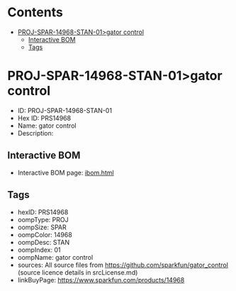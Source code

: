 



Contents
========

* [PROJ-SPAR-14968-STAN-01>gator control](#proj-spar-14968-stan-01gator-control)
	* [Interactive BOM](#interactive-bom)
	* [Tags](#tags)

# PROJ-SPAR-14968-STAN-01>gator control

- ID: PROJ-SPAR-14968-STAN-01
- Hex ID: PRS14968
- Name: gator control
- Description: 

## Interactive BOM

- Interactive BOM page: [ibom.html](kicad/bom/ibom.html)

## Tags

- hexID: PRS14968
- oompType: PROJ
- oompSize: SPAR
- oompColor: 14968
- oompDesc: STAN
- oompIndex: 01
- oompName: gator control
- sources: All source files from https://github.com/sparkfun/gator_control (source licence details in srcLicense.md)
- linkBuyPage: https://www.sparkfun.com/products/14968
